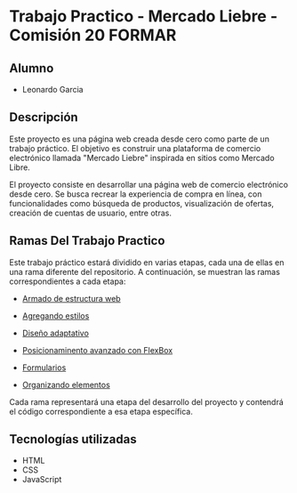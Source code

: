 # Trabajo Practico - Mercado Liebre - Comisión 20 FORMAR

## Alumno

- Leonardo Garcia

## Descripción

Este proyecto es una página web creada desde cero como parte de un trabajo práctico. El objetivo es construir una plataforma de comercio electrónico llamada "Mercado Liebre" inspirada en sitios como Mercado Libre. 

El proyecto consiste en desarrollar una página web de comercio electrónico desde cero. Se busca recrear la experiencia de compra en línea, con funcionalidades como búsqueda de productos, visualización de ofertas, creación de cuentas de usuario, entre otras.

## Ramas Del Trabajo Practico

Este trabajo práctico estará dividido en varias etapas, cada una de ellas en una rama diferente del repositorio. A continuación, se muestran las ramas correspondientes a cada etapa:

- [Armado de estructura web](https://github.com/LeonardoGarcia-Estralagio/TrabajoPractico-MercadoLiebre/tree/armado-de-estructura-web)

- [Agregando estilos](https://github.com/LeonardoGarcia-Estralagio/TrabajoPractico-MercadoLiebre/tree/agregando-estilos)

- [Diseño adaptativo](https://github.com/LeonardoGarcia-Estralagio/TrabajoPractico-MercadoLiebre/tree/dise%C3%B1o-adaptativo)

- [Posicionaminento avanzado con FlexBox](https://github.com/LeonardoGarcia-Estralagio/TrabajoPractico-MercadoLiebre/tree/dise%C3%B1o-adaptativo)

- [Formularios](https://github.com/LeonardoGarcia-Estralagio/TrabajoPractico-MercadoLiebre/tree/formularios)

- [Organizando elementos](https://github.com/LeonardoGarcia-Estralagio/TrabajoPractico-MercadoLiebre/tree/organizando-elementos)

Cada rama representará una etapa del desarrollo del proyecto y contendrá el código correspondiente a esa etapa específica.

## Tecnologías utilizadas

- HTML
- CSS
- JavaScript
